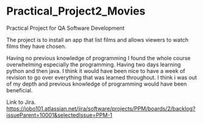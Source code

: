 # Practical_Project2_Movies

Practical Project for QA Software Development

The project is to install an app that list films and allows viewers to watch films they have chosen.

Having no previous knowledge of programming I found the whole course overwhelming especially the programming. Having two days
learning python and then java.   I think it would have been nice to have a week of revision to go over everything that was 
learned throughout.  I think i was out of my depth and previous knowledge of programming would have been beneficial.

Link to Jira.
https://jobo101.atlassian.net/jira/software/projects/PPM/boards/2/backlog?issueParent=10001&selectedIssue=PPM-1
